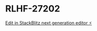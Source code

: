 # RLHF-27202

[Edit in StackBlitz next generation editor ⚡️](https://stackblitz.com/~/github.com/meghaapunniya/RLHF-27202)